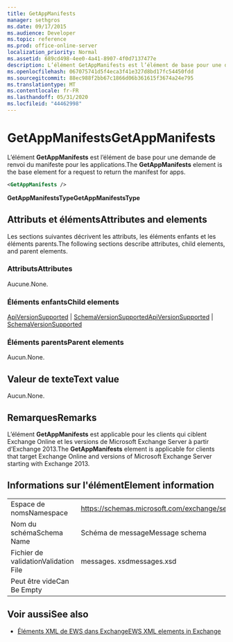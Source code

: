 ```yaml
---
title: GetAppManifests
manager: sethgros
ms.date: 09/17/2015
ms.audience: Developer
ms.topic: reference
ms.prod: office-online-server
localization_priority: Normal
ms.assetid: 689cd498-4ee0-4a41-8907-4f0d7137477e
description: L’élément GetAppManifests est l’élément de base pour une demande de renvoi du manifeste pour les applications.
ms.openlocfilehash: 067075741d5f4eca3f41e327d8bd17fc54450fdd
ms.sourcegitcommit: 88ec988f2bb67c1866d06b361615f3674a24e795
ms.translationtype: MT
ms.contentlocale: fr-FR
ms.lasthandoff: 05/31/2020
ms.locfileid: "44462998"
---
```

# <a name="getappmanifests"></a><span data-ttu-id="e8fcc-103">GetAppManifests</span><span class="sxs-lookup"><span data-stu-id="e8fcc-103">GetAppManifests</span></span>

<span data-ttu-id="e8fcc-104">L’élément **GetAppManifests** est l’élément de base pour une demande de renvoi du manifeste pour les applications.</span><span class="sxs-lookup"><span data-stu-id="e8fcc-104">The **GetAppManifests** element is the base element for a request to return the manifest for apps.</span></span> 
  
```xml
<GetAppManifests />
```

 <span data-ttu-id="e8fcc-105">**GetAppManifestsType**</span><span class="sxs-lookup"><span data-stu-id="e8fcc-105">**GetAppManifestsType**</span></span>
## <a name="attributes-and-elements"></a><span data-ttu-id="e8fcc-106">Attributs et éléments</span><span class="sxs-lookup"><span data-stu-id="e8fcc-106">Attributes and elements</span></span>

<span data-ttu-id="e8fcc-107">Les sections suivantes décrivent les attributs, les éléments enfants et les éléments parents.</span><span class="sxs-lookup"><span data-stu-id="e8fcc-107">The following sections describe attributes, child elements, and parent elements.</span></span>
  
### <a name="attributes"></a><span data-ttu-id="e8fcc-108">Attributs</span><span class="sxs-lookup"><span data-stu-id="e8fcc-108">Attributes</span></span>

<span data-ttu-id="e8fcc-109">Aucune.</span><span class="sxs-lookup"><span data-stu-id="e8fcc-109">None.</span></span>
  
### <a name="child-elements"></a><span data-ttu-id="e8fcc-110">Éléments enfants</span><span class="sxs-lookup"><span data-stu-id="e8fcc-110">Child elements</span></span>

<span data-ttu-id="e8fcc-111">[ApiVersionSupported](apiversionsupported.md)  |  [SchemaVersionSupported](schemaversionsupported.md)</span><span class="sxs-lookup"><span data-stu-id="e8fcc-111">[ApiVersionSupported](apiversionsupported.md) | [SchemaVersionSupported](schemaversionsupported.md)</span></span>
  
### <a name="parent-elements"></a><span data-ttu-id="e8fcc-112">Éléments parents</span><span class="sxs-lookup"><span data-stu-id="e8fcc-112">Parent elements</span></span>

<span data-ttu-id="e8fcc-113">Aucun.</span><span class="sxs-lookup"><span data-stu-id="e8fcc-113">None.</span></span>
  
## <a name="text-value"></a><span data-ttu-id="e8fcc-114">Valeur de texte</span><span class="sxs-lookup"><span data-stu-id="e8fcc-114">Text value</span></span>

<span data-ttu-id="e8fcc-115">Aucun.</span><span class="sxs-lookup"><span data-stu-id="e8fcc-115">None.</span></span>
  
## <a name="remarks"></a><span data-ttu-id="e8fcc-116">Remarques</span><span class="sxs-lookup"><span data-stu-id="e8fcc-116">Remarks</span></span>

<span data-ttu-id="e8fcc-117">L’élément **GetAppManifests** est applicable pour les clients qui ciblent Exchange Online et les versions de Microsoft Exchange Server à partir d’Exchange 2013.</span><span class="sxs-lookup"><span data-stu-id="e8fcc-117">The **GetAppManifests** element is applicable for clients that target Exchange Online and versions of Microsoft Exchange Server starting with Exchange 2013.</span></span> 
  
## <a name="element-information"></a><span data-ttu-id="e8fcc-118">Informations sur l'élément</span><span class="sxs-lookup"><span data-stu-id="e8fcc-118">Element information</span></span>

|||
|:-----|:-----|
|<span data-ttu-id="e8fcc-119">Espace de noms</span><span class="sxs-lookup"><span data-stu-id="e8fcc-119">Namespace</span></span>  <br/> |https://schemas.microsoft.com/exchange/services/2006/messages  <br/> |
|<span data-ttu-id="e8fcc-120">Nom du schéma</span><span class="sxs-lookup"><span data-stu-id="e8fcc-120">Schema Name</span></span>  <br/> |<span data-ttu-id="e8fcc-121">Schéma de message</span><span class="sxs-lookup"><span data-stu-id="e8fcc-121">Message schema</span></span>  <br/> |
|<span data-ttu-id="e8fcc-122">Fichier de validation</span><span class="sxs-lookup"><span data-stu-id="e8fcc-122">Validation File</span></span>  <br/> |<span data-ttu-id="e8fcc-123">messages. xsd</span><span class="sxs-lookup"><span data-stu-id="e8fcc-123">messages.xsd</span></span>  <br/> |
|<span data-ttu-id="e8fcc-124">Peut être vide</span><span class="sxs-lookup"><span data-stu-id="e8fcc-124">Can Be Empty</span></span>  <br/> ||
   
## <a name="see-also"></a><span data-ttu-id="e8fcc-125">Voir aussi</span><span class="sxs-lookup"><span data-stu-id="e8fcc-125">See also</span></span>



- [<span data-ttu-id="e8fcc-126">Éléments XML de EWS dans Exchange</span><span class="sxs-lookup"><span data-stu-id="e8fcc-126">EWS XML elements in Exchange</span></span>](ews-xml-elements-in-exchange.md)

